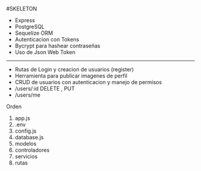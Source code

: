 #SKELETON

- Express
- PostgreSQL
- Sequelize ORM
- Autenticacion con Tokens
- Bycrypt para hashear contraseñas
- Uso de Json Web Token

---

- Rutas de Login y creacion de usuarios (register)
- Herramienta para publicar imagenes de perfil
- CRUD de usuarios con autenticacion y manejo de permisos
- /users/:id DELETE , PUT
- /users/me

Orden

1. app.js
2. .env
3. config.js
4. database.js
5. modelos
6. controladores
7. servicios
8. rutas
